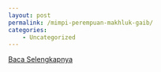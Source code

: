 ```yaml
---
layout: post
permalink: /mimpi-perempuan-makhluk-gaib/
categories:
    - Uncategorized
---
```


[Baca Selengkapnya](/03)